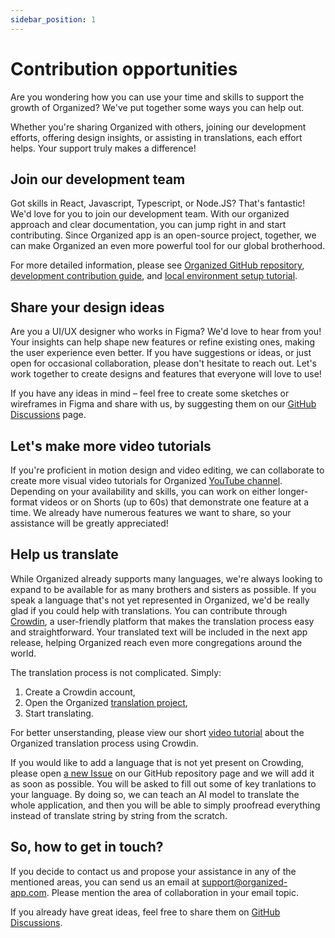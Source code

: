 ```yaml
---
sidebar_position: 1
---
```


# Contribution opportunities

Are you wondering how you can use your time and skills to support the growth of Organized? We've put together some ways you can help out. 

Whether you're sharing Organized with others, joining our development efforts, offering design insights, or assisting in translations, each effort helps. Your support truly makes a difference!

## Join our development team

Got skills in React, Javascript, Typescript, or Node.JS? That's fantastic! We'd love for you to join our development team. With our organized approach and clear documentation, you can jump right in and start contributing. Since Organized app is an open-source project, together, we can make Organized an even more powerful tool for our global brotherhood.

For more detailed information, please see [Organized GitHub repository](https://github.com/sws2apps/organized-app), [development contribution guide](https://github.com/sws2apps/organized-app/blob/main/CONTRIBUTING.md), and [local environment setup tutorial](https://github.com/sws2apps/organized-app/blob/main/LOCAL_ENVIRONMENT_SETUP.md).

## Share your design ideas

Are you a UI/UX designer who works in Figma? We'd love to hear from you! Your insights can help shape new features or refine existing ones, making the user experience even better. If you have suggestions or ideas, or just open for occasional collaboration, please don't hesitate to reach out. Let's work together to create designs and features that everyone will love to use!

If you have any ideas in mind – feel free to create some sketches or wireframes in Figma and share with us, by suggesting them on our [GitHub Discussions](https://github.com/sws2apps/organized-app/discussions) page.

## Let's make more video tutorials

If you're proficient in motion design and video editing, we can collaborate to create more visual video tutorials for Organized [YouTube channel](https://www.youtube.com/@organized-app). Depending on your availability and skills, you can work on either longer-format videos or on Shorts (up to 60s) that demonstrate one feature at a time. We already have numerous features we want to share, so your assistance will be greatly appreciated!

## Help us translate

While Organized already supports many languages, we're always looking to expand to be available for as many brothers and sisters as possible. If you speak a language that's not yet represented in Organized, we'd be really glad if you could help with translations. You can contribute through [Crowdin](https://crowdin.com/project/organized), a user-friendly platform that makes the translation process easy and straightforward. Your translated text will be included in the next app release, helping Organized reach even more congregations around the world.

The translation process is not complicated. Simply:
1. Create a Crowdin account, 
2. Open the Organized [translation project](https://crowdin.com/project/organized),
3. Start translating. 

For better unserstanding, please view our short [video tutorial](https://www.youtube.com/watch?v=GG5q_NkfD6s) about the Organized translation process using Crowdin.

If you would like to add a language that is not yet present on Crowding, please open [a new Issue](https://github.com/sws2apps/organized-app/issues/new?assignees=&labels=i18n&projects=&template=new_language_request.yml&title=%5BLanguage%5D+-+New+Language+Request) on our GitHub repository page and we will add it as soon as possible. You will be asked to fill out some of key tranlations to your language. By doing so, we can teach an AI model to translate the whole application, and then you will be able to simply proofread everything instead of translate string by string from the scratch.

## So, how to get in touch?

If you decide to contact us and propose your assistance in any of the mentioned areas, you can send us an email at [support@organized-app.com](mailto:support@organized-app.com). Please mention the area of collaboration in your email topic. 

If you already have great ideas, feel free to share them on [GitHub Discussions](https://github.com/sws2apps/organized-app/discussions).
